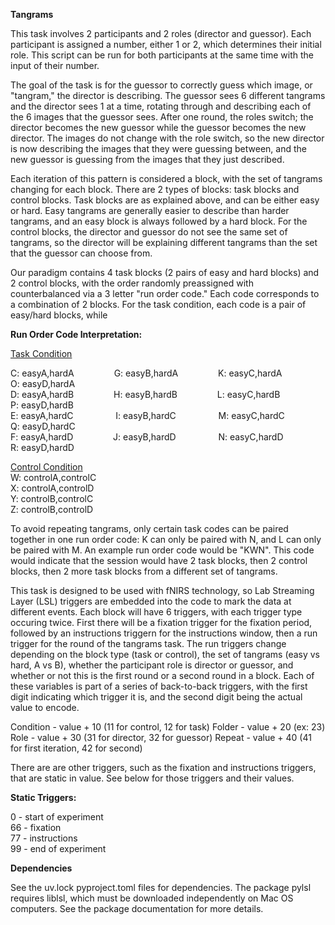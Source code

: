 <strong>Tangrams</strong>

This task involves 2 participants and 2 roles (director and guessor). Each participant is assigned a number, either 1 or 2, which determines their initial role. This script can be run for both participants at the same time with the input of their number.

The goal of the task is for the guessor to correctly guess which image, or "tangram," the director is describing. The guessor sees 6 different tangrams and the director sees 1 at a time, rotating through and describing each of the 6 images that the guessor sees. After one round, the roles switch; the director becomes the new guessor while the guessor becomes the new director. The images do not change with the role switch, so the new director is now describing the images that they were guessing between, and the new guessor is guessing from the images that they just described.

Each iteration of this pattern is considered a block, with the set of tangrams changing for each block. There are 2 types of blocks: task blocks and control blocks. Task blocks are as explained above, and can be either easy or hard. Easy tangrams are generally easier to describe than harder tangrams, and an easy block is always followed by a hard block. For the control blocks, the director and guessor do not see the same set of tangrams, so the director will be explaining different tangrams than the set that the guessor can choose from.

Our paradigm contains 4 task blocks (2 pairs of easy and hard blocks) and 2 control blocks, with the order randomly preassigned with counterbalanced via a 3 letter "run order code." Each code corresponds to a combination of 2 blocks. For the task condition, each code is a pair of easy/hard blocks, while 

<strong>Run Order Code Interpretation:</strong>

<ins>Task Condition</ins>

C: easyA,hardA &emsp;&emsp;&emsp;&emsp; 
G: easyB,hardA &emsp;&emsp;&emsp;&emsp; 
K: easyC,hardA &emsp;&emsp;&emsp;&emsp;&nbsp; O: easyD,hardA\
D: easyA,hardB &emsp;&emsp;&emsp;&emsp; 
H: easyB,hardB &emsp;&emsp;&emsp;&emsp; 
L: easyC,hardB &emsp;&emsp;&emsp;&emsp;&nbsp;&nbsp; P: easyD,hardB\
E: easyA,hardC &emsp;&emsp;&emsp;&emsp;&nbsp;
I: easyB,hardC &emsp;&emsp;&emsp;&emsp;&nbsp;
M: easyC,hardC &emsp;&emsp;&emsp;&emsp; Q: easyD,hardC\
F: easyA,hardD &emsp;&emsp;&emsp;&emsp;
J: easyB,hardD &emsp;&emsp;&emsp;&emsp;&nbsp;
N: easyC,hardD &emsp;&emsp;&emsp;&emsp;&nbsp; R: easyD,hardD

<ins>Control Condition</ins>\
W: controlA,controlC\
X: controlA,controlD\
Y: controlB,controlC\
Z: controlB,controlD

To avoid repeating tangrams, only certain task codes can be paired together in one run order code: K can only be paired with N, and L can only be paired with M. An example run order code would be "KWN". This code would indicate that the session would have 2 task blocks, then 2 control blocks, then 2 more task blocks from a different set of tangrams.

This task is designed to be used with fNIRS technology, so Lab Streaming Layer (LSL) triggers are embedded into the code to mark the data at different events. Each block will have 6 triggers, with each trigger type occuring twice. First there will be a fixation trigger for the fixation period, followed by an instructions triggern for the instructions window, then a run trigger for the round of the tangrams task. The run triggers change depending on the block type (task or control), the set of tangrams (easy vs hard, A vs B), whether the participant role is director or guessor, and whether or not this is the first round or a second round in a block. Each of these variables is part of a series of back-to-back triggers, with the first digit indicating which trigger it is, and the second digit being the actual value to encode.

Condition - value + 10 (11 for control, 12 for task)
Folder - value + 20 (ex: 23)
Role - value + 30 (31 for director, 32 for guessor)
Repeat - value + 40 (41 for first iteration, 42 for second)

There are are other triggers, such as the fixation and instructions triggers, that are static in value. See below for those triggers and their values.

<strong> Static Triggers:</strong>

0 - start of experiment\
66 - fixation\
77 - instructions\
99 - end of experiment

<strong> Dependencies </strong>

See the uv.lock pyproject.toml files for dependencies. The package pylsl requires liblsl, which must be downloaded independently on Mac OS computers. See the package documentation for more details.